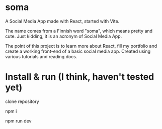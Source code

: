 # soma
 A Social Media App made with React, started with Vite.
 
 The name comes from a Finnish word "soma", which means pretty and cute. Just kidding, it is an acronym of Social Media App.
 
 The point of this project is to learn more about React, fill my portfolio and create a working front-end of a basic social media app. Created using various tutorials and reading docs.

 # Install & run (I think, haven't tested yet)

clone repository

npm i

npm run dev


